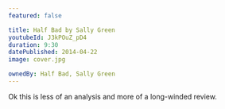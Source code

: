 ```yaml
---
featured: false

title: Half Bad by Sally Green
youtubeId: J3kPOuZ_pD4
duration: 9:30
datePublished: 2014-04-22
image: cover.jpg

ownedBy: Half Bad, Sally Green
---
```


Ok this is less of an analysis and more of a long-winded review.
